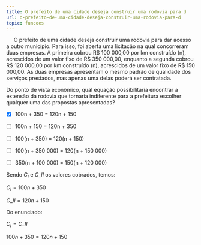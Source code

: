 ```yaml
---
title: O prefeito de uma cidade deseja construir uma rodovia para d
url: o-prefeito-de-uma-cidade-deseja-construir-uma-rodovia-para-d
topic: funcoes
---
```



     O prefeito de uma cidade deseja construir uma rodovia para dar acesso a outro município. Para isso, foi aberta uma licitação na qual concorreram duas empresas. A primeira cobrou R$ 100 000,00 por km construído (n), acrescidos de um valor fixo de R$ 350 000,00, enquanto a segunda cobrou R$ 120 000,00 por km construído (n), acrescidos de um valor fixo de R$ 150 000,00. As duas empresas apresentam o mesmo padrão de qualidade dos serviços prestados, mas apenas uma delas poderá ser contratada.

Do ponto de vista econômico, qual equação possibilitaria encontrar a extensão da rodovia que tornaria indiferente para a prefeitura escolher qualquer uma das propostas apresentadas?



- [x] 100n + 350 = 120n + 150
- [ ] 100n + 150 = 120n + 350
- [ ] 100(n + 350) = 120(n + 150)
- [ ] 100(n + 350 000) = 120(n + 150 000)
- [ ] 350(n + 100 000) = 150(n + 120 000)


Sendo $C_I$ e $C\_{II}$ os valores cobrados, temos:

$C_I = 100n + 350$

$C\_{II} = 120n + 150$

Do enunciado:

$C_I = C\_{II}$

$100n + 350 = 120n + 150$
